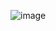![image](https://github.com/Ajay1200/Multilevel_Navbar_Next14/assets/115790725/3680a437-6273-4dff-bea4-e764e53886be)
